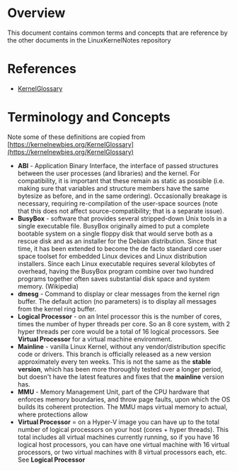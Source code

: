 # Overview

This document contains common terms and concepts that are reference by the other documents in the LinuxKernelNotes repository

# References

* [KernelGlossary](https://kernelnewbies.org/KernelGlossary)

# Terminology and Concepts

Note some of these definitions are copied from [https://kernelnewbies.org/KernelGlossary](https://kernelnewbies.org/KernelGlossary)

* **ABI** - Application Binary Interface, the interface of passed structures between the user processes (and libraries) and the kernel. For compatibility, it is important that these remain as static as possible (i.e. making sure that variables and structure members have the same bytesize as before, and in the same ordering). Occasionally breakage is necessary, requiring re-compilation of the user-space sources (note that this does not affect source-compatibility; that is a separate issue).
* **BusyBox** - software that provides several stripped-down Unix tools in a single executable file. BusyBox originally aimed to put a complete bootable system on a single floppy disk that would serve both as a rescue disk and as an installer for the Debian distribution. Since that time, it has been extended to become the de facto standard core user space toolset for embedded Linux devices and Linux distribution installers. Since each Linux executable requires several kilobytes of overhead, having the BusyBox program combine over two hundred programs together often saves substantial disk space and system memory. (Wikipedia)
* **dmesg** - Command to display or clear messages from the kernel rign buffer.  The default action (no parameters) is to display all messages from the kernel ring buffer.
* **Logical Processor** - on an Intel processor this is the number of cores, times the number of hyper threads per core.  So an 8 core system, with 2 hyper threads per core would be a total of 16 logical processors.  See **Virtual Processor** for a virtual machine environment.
* **Mainline** - vanilla Linux Kernel, without any vendor/distribution specific code or drivers. This branch is officially released as a new version approximately every ten weeks.  This is not the same as the **stable version**, which has been more thoroughly tested over a longer period, but doesn't have the latest features and fixes that the **mainline** version has.
* **MMU** - Memory Management Unit, part of the CPU hardware that enforces memory boundaries, and throw page faults, upon which the OS builds its coherent protection. The MMU maps virtual memory to actual, where protections allow
* **Virtual Processor** = on a Hyper-V image you can have up to the total number of logical processors on your host (cores + hyper threads).  This total includes all virtual machines currently running, so if you have 16 logical host processors, you can have one virtual machine with 16 virtual processors, or two virtual machines with 8 virtual processors each, etc.  See **Logical Processor**
